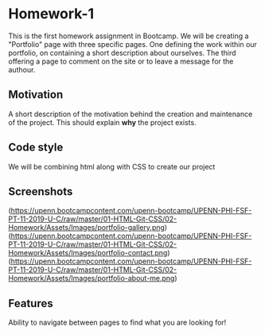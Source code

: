 # Homework-1
This is the first homework assignment in Bootcamp. We will be creating a "Portfolio" page with three specific pages. One defining the work within our portfolio, on containing a short description about ourselves. The third offering a page to comment on the site or to leave a message for the authour.

## Motivation
A short description of the motivation behind the creation and maintenance of the project. This should explain **why** the project exists.

## Code style
We will be combining html along with CSS to create our project
 
## Screenshots
(https://upenn.bootcampcontent.com/upenn-bootcamp/UPENN-PHI-FSF-PT-11-2019-U-C/raw/master/01-HTML-Git-CSS/02-Homework/Assets/Images/portfolio-gallery.png) (https://upenn.bootcampcontent.com/upenn-bootcamp/UPENN-PHI-FSF-PT-11-2019-U-C/raw/master/01-HTML-Git-CSS/02-Homework/Assets/Images/portfolio-contact.png)(https://upenn.bootcampcontent.com/upenn-bootcamp/UPENN-PHI-FSF-PT-11-2019-U-C/raw/master/01-HTML-Git-CSS/02-Homework/Assets/Images/portfolio-about-me.png)

## Features
Ability to navigate between pages to find what you are looking for!

